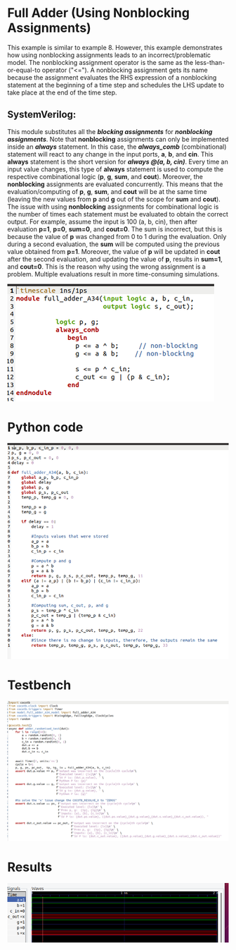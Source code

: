 # Full Adder (Using Nonblocking Assignments)

This example is similar to example 8. However, this example demonstrates how using nonblocking assignments leads to an incorrect/problematic model. The nonblocking assignment operator is the same as the less-than-or-equal-to operator ("<="). A nonblocking assignment gets its name because the assignment evaluates the RHS expression of a nonblocking statement at the beginning of a time step and schedules the LHS update to take place at the end of the time step.


## SystemVerilog:

This module substitutes all the ***blocking assignments*** for ***nonblocking assignments***. Note that **nonblocking** assignments can only be implemented inside an ***always*** statement. In this case, the ***always_comb*** (combinational) statement will react to any change in the input ports, **a**, **b**, and **cin**. This **always** statement is the short version for ***always @(a, b, cin)***. Every time an input value changes, this type of **always** statement is used to compute the respective combinational logic (**p**, **g**, **sum**, and **cout**). Moreover, the **nonblocking** assignments are evaluated concurrently. This means that the evaluation/computing of **p**, **g**, **sum**, and **cout** will be at the same time (leaving the new values from **p** and **g** out of the scope for **sum** and **cout**). The issue with using **nonblocking** assignments for combinational logic is the number of times each statement must be evaluated to obtain the correct output. For example, assume the input is 100 (a, b, cin), then after evaluation **p=1**, **p=0**, **sum=0**, and **cout=0**.  The sum is incorrect, but this is because the value of **p** was changed from 0 to 1 during the evaluation. Only during a second evaluation, the **sum** will be computed using the previous value obtained from **p=1**. Moreover, the value of **p** will be updated in **cout** after the second evaluation, and updating the value of **p**, results in **sum=1**, and **cout=0**. This is the reason why using the wrong assignment is a problem. Multiple evaluations result in more time-consuming simulations.


![img](/Img/FA4_32.png)


# Python code

![img](/Img/FA2_32.png)

# Testbench

![img](/Img/FA3_32.png)

# Results

![img](/Img/FA1_32.png)
